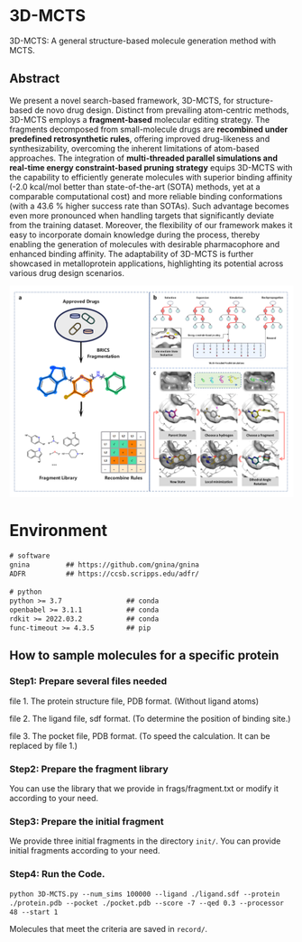 # 3D-MCTS
3D-MCTS: A general structure-based molecule generation method with MCTS.

## Abstract

We present a novel search-based framework, 3D-MCTS, for structure-based de novo drug design. Distinct from prevailing atom-centric methods, 3D-MCTS employs a **fragment-based** molecular editing strategy. The fragments decomposed from small-molecule drugs are **recombined under predefined retrosynthetic rules**, offering improved drug-likeness and synthesizability, overcoming the inherent limitations of atom-based approaches. The integration of **multi-threaded parallel simulations and real-time energy constraint-based pruning strategy** equips 3D-MCTS with the capability to efficiently generate molecules with superior binding affinity (-2.0 kcal/mol better than state-of-the-art (SOTA) methods, yet at a comparable computational cost) and more reliable binding conformations (with a 43.6 % higher success rate than SOTAs). Such advantage becomes even more pronounced when handling targets that significantly deviate from the training dataset. Moreover, the flexibility of our framework makes it easy to incorporate domain knowledge during the process, thereby enabling the generation of molecules with desirable pharmacophore and enhanced binding affinity. The adaptability of 3D-MCTS is further showcased in metalloprotein applications, highlighting its potential across various drug design scenarios.

![error](https://github.com/Brian-hongyan/3D-MCTS/blob/main/method.jpg)

# Environment
```
# software
gnina         ## https://github.com/gnina/gnina
ADFR          ## https://ccsb.scripps.edu/adfr/

# python
python >= 3.7                ## conda
openbabel >= 3.1.1           ## conda
rdkit >= 2022.03.2           ## conda
func-timeout >= 4.3.5        ## pip

```


## How to sample molecules for a specific protein

### Step1: Prepare several files needed

file 1. The protein structure file, PDB format. (Without ligand atoms)

file 2. The ligand file, sdf format. (To determine the position of binding site.)

file 3. The pocket file, PDB format. (To speed the calculation. It can be replaced by file 1.)

### Step2: Prepare the fragment library

You can use the library that we provide in frags/fragment.txt or modify it according to your need.

### Step3: Prepare the initial fragment

We provide three initial fragments in the directory ```init/```. You can provide initial fragments according to your need.

### Step4: Run the Code.

```
python 3D-MCTS.py --num_sims 100000 --ligand ./ligand.sdf --protein ./protein.pdb --pocket ./pocket.pdb --score -7 --qed 0.3 --processor 48 --start 1
```

Molecules that meet the criteria are saved in ```record/```.
